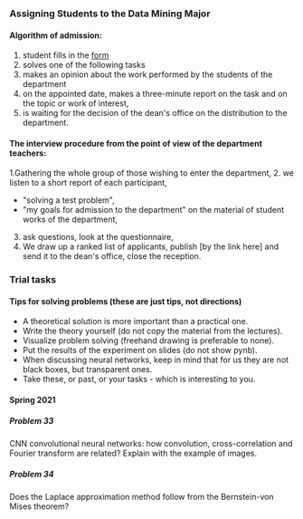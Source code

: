 ### Assigning Students to the Data Mining Major

#### Algorithm of admission:

1. student fills in the [form](http://bit.ly/1lFrFha)
2. solves one of the following tasks
3. makes an opinion about the work performed by the students of the department
4. on the appointed date, makes a three-minute report on the task and on the topic or work of interest,
5. is waiting for the decision of the dean's office on the distribution to the department.

#### The interview procedure from the point of view of the department teachers:
1.Gathering the whole group of those wishing to enter the department,
2. we listen to a short report of each participant,
  - "solving a test problem",
  - "my goals for admission to the department" on the material of student works of the department,
3. ask questions, look at the questionnaire,
4. We draw up a ranked list of applicants, publish [by the link here] and send it to the dean's office, close the reception.

### Trial tasks

#### Tips for solving problems (these are just tips, not directions)
- A theoretical solution is more important than a practical one.
- Write the theory yourself (do not copy the material from the lectures).
- Visualize problem solving (freehand drawing is preferable to none).
- Put the results of the experiment on slides (do not show pynb).
- When discussing neural networks, keep in mind that for us they are not black boxes, but transparent ones.
- Take these, or past, or your tasks - which is interesting to you.

#### Spring 2021

##### Problem 33
CNN convolutional neural networks: how convolution, cross-correlation and Fourier transform are related? Explain with the example of images.

##### Problem 34
Does the Laplace approximation method follow from the Bernstein-von Mises theorem?
